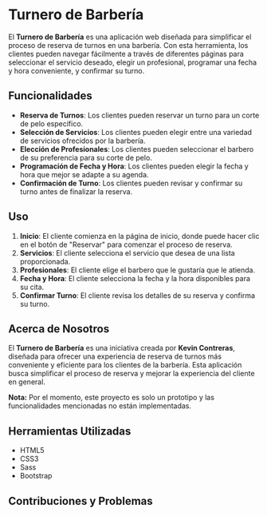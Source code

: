 # Turnero de Barbería

El **Turnero de Barbería** es una aplicación web diseñada para simplificar el proceso de reserva de turnos en una barbería. Con esta herramienta, los clientes pueden navegar fácilmente a través de diferentes páginas para seleccionar el servicio deseado, elegir un profesional, programar una fecha y hora conveniente, y confirmar su turno.

## Funcionalidades

- **Reserva de Turnos**: Los clientes pueden reservar un turno para un corte de pelo específico.
- **Selección de Servicios**: Los clientes pueden elegir entre una variedad de servicios ofrecidos por la barbería.
- **Elección de Profesionales**: Los clientes pueden seleccionar el barbero de su preferencia para su corte de pelo.
- **Programación de Fecha y Hora**: Los clientes pueden elegir la fecha y hora que mejor se adapte a su agenda.
- **Confirmación de Turno**: Los clientes pueden revisar y confirmar su turno antes de finalizar la reserva.

## Uso

1. **Inicio**: El cliente comienza en la página de inicio, donde puede hacer clic en el botón de "Reservar" para comenzar el proceso de reserva.
2. **Servicios**: El cliente selecciona el servicio que desea de una lista proporcionada.
3. **Profesionales**: El cliente elige el barbero que le gustaría que le atienda.
4. **Fecha y Hora**: El cliente selecciona la fecha y la hora disponibles para su cita.
5. **Confirmar Turno**: El cliente revisa los detalles de su reserva y confirma su turno.

## Acerca de Nosotros

El **Turnero de Barbería** es una iniciativa creada por **Kevin Contreras**, diseñada para ofrecer una experiencia de reserva de turnos más conveniente y eficiente para los clientes de la barbería. Esta aplicación busca simplificar el proceso de reserva y mejorar la experiencia del cliente en general.

**Nota:** Por el momento, este proyecto es solo un prototipo y las funcionalidades mencionadas no están implementadas.

## Herramientas Utilizadas

- HTML5
- CSS3
- Sass
- Bootstrap

## Contribuciones y Problemas
